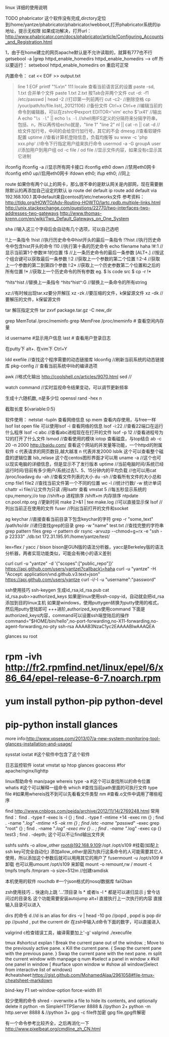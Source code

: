 linux 详细的使用说明

TODO
phabricator 这个软件没有完成,dirctory定位到/home/yantze/phabricator/phabricator/webboot,打开phabricator系统的ip地址，提示无权限
如果成功解决，打开url：http://www.phabricator.com/docs/phabricator/article/Configuring_Accounts_and_Registration.html

1，由于在home建立的网页apache默认是不允许读取的，就算有777也不行
getsebool -a |grep httpd_enable_homedirs
httpd_enable_homedirs --> off
所以要运行：
setsebool httpd_enable_homedirs on
重启可正常

内置命令：
cat << EOF >> output.txt
> line 1
> EOF
printf "%x\n" 111
locale 查看当前语言区的设置
paste -sd, 1.txt 合并单个文件
paste 1.txt 2.txt 按Tab合并两个文件
cut -d: -f1 /etc/passwd | head -2 //打印第一列前两行
cut -c2- //删除空格
cp /your/path/to/file.list{,.20121106} //备份文件
Ctrl+x Ctrl+e //编辑当前的命令到编辑器，可以在zshrc中export EDITOR='vim'
echo $'\x41'  //输出A
echo "`ls -l`" || echo `ls -l` //shell用IFS定义的分隔符来分隔字符串，包括、n，所以再传给echo就是，"line 1" "line 2"
nl || cat -n || cat -d //给文件加行号，中间的会给空行加行号，其它的不会
dmesg //查看软硬件配置
uptime //查看计算机登陆信息，负载均衡等
su www -c 'php xxx.php' //命令下行指定用户组来执行命令
usermod -a -G groupA user //添加用户到用户组
od -c file / od file //显示文件内容，如果没有c显示其它进制

ifconfig
ifconfig -a //显示所有网卡接口
ifconfig eth0 down //禁用eth0网卡
ifconfig eth0 up//启用eth0网卡
ifdown eth0; ifup eth0; //同上

route
如果你有两个以上的网卡，那么很不幸的是默认网关是内部网，现在需要删除默认的再添加自己设定的默认
ip route del default
ip route add default via 192.168.100.1
其中default来自centos的/etc/networks文件
参考资料：
http://tldp.org/HOWTO/Adv-Routing-HOWTO/lartc.rpdb.multiple-links.html
http://unix.stackexchange.com/questions/22770/two-interfaces-two-addresses-two-gateways
http://www.thomas-krenn.com/en/wiki/Two_Default_Gateways_on_One_System

sha  //输入这三个字母后会自动有几个选项，可以自己选吧

!!上一条指令
!hist //执行历史命令中hist开头的最后一条指令
!?hist //执行历史命令中包含hist开头的命令
!10  //执行第十条的历史命令
echo filename haha !#:1  //显示当前第1个参数!#:1的位置
!$  //上一条历史命令的最后一条参数
[ALT+.]  //按这个组合键可以获取最后一条参数
!:2   //获取上一个参数的第二个位置
!:2-4   //获取上一个参数的第二到第四个参数
!:2*    //获取上一个历史参数第二个位置和之后的所有位置
!*  //获取上一个历史命令的所有参数
eg.
$ ls code src
$ cp -r !*

^hits^hist  //替换上一条指令
^hits^hist^:G  //替换上一条命令的所有string

xz://有时候出现tar.xz要分开解压
xz -zk //要压缩的文件，k保留源文件
xz -dk //要解压的文件，k保留源文件

tar 解压指定文件
tar zxvf package.tar.gz -C new_dir

grep MemTotal /proc/meminfo
grep MemFree /proc/meminfo # 查看空闲内存量

id username  #显示用户信息
last # 查看用户登录日志

在putty下
alt+.
在vim下
Ctrl+Y

ldd exefile //查找这个程序需要的动态链接库
ldconfig //刷新当前系统的动态链接库
pkg-config // 查看当前系统中lib的编译选项

awk  //格式化输出 http://coolshell.cn/articles/9070.html
sed  //

watch command //实时监视命令结果变动，可以调节更新频率

生成十六随机数, n是多少位
openssl rand -hex n

截取长度
${variable:0:5}



软件使用：
netstat -tupln 查看网络信息
sp mem 查看内存使用，与free一样
lsof list open file 可以使用lsof -i 查看网络的信息
lsof -i:22 //查看22端口在运行什么程序
lsof -c abc //查看abc进程现在在打开的文件
lsof -p 12 //查看进程号为12的打开了什么文件
lsmod //查看使用的模块
iotop 查看磁盘，与top结合
ab -c 20 -n 2000 http://baidu.com/ 查看这个网站的并发量等功能，一个httpd的附属软件
c 代表请求的网页数目,越大越准
n 代表并发2000
lsblk 这个可以查看整个磁盘的逻辑位置
lsb_relase 这个在centos图形界面才可以用
uname -a //这个也可以现实电脑的详细信息，但是显示不了发行版本
uptime //当前电脑时间/系统已经运行时间/目前有多少用户/系统过去1、5、15分钟内的平均负载 //也可以用cat /proc/loadavg
du -ah //查看文件列表的大小
du -sh //查看所有文件的大小总和
cmp file1 file2 //查找当前文件第一个不同的位置
wc -l //统计行数/ -w 统计单词
chattr +i file//让文件为只读 /用lsattr 查看
vmstat 5 //每五秒显示系统的cpu,memory,i/o
top //shift+p 进程排序 /shift+m 内存排序
ntpdate cn.pool.ntp.org //更新时间
make 2>&1 | tee make.log //可以直接显示保
lsof //列出当前正在使用的文件
fuser //列出当前打开的文件和socket

ag keychar  //直接查看当前目录下包含keychar的字符
grep -r "some_text" /path/to/dir //递归查找grep的目录
grep -w "name" test.txt  //查找完整的字符串
grep pattern files
grep -r pattern dir
rsync -arvuzp --chmod=g+rx -e "ssh -p 22333" ./db.txt 172.31.195.91:/home/yantze/test/

lex=flex / yacc / bison
bison是GUN版的语法分析器，yacc是Berkeley版的语法分析器，两者实现功能类似，可能会有微小的语义差别


curl
curl -u "yantze" -d '{"scopes":["public_repo"]}' https://api.github.com/users/yantze\?callback\=haha
curl -u "yantze" -H "Accept: application/vnd.github.v3.text+json"  https://api.github.com/users/yantze
curl -i/-I -u "username":"password"



ssh使用技巧
ssh-keygen 生成id_rsa,id_rsa.pub
cat id_rsa.pub>>authorized_keys
如果是linux使用ssh-copy-id，自动就会把id_rsa添加到目的linux主机
如果是windows，使用puttygen转换为putty使用的格式，然后用putty登陆即可
+++进阶,authorized_keys使用command
下面是authorized_keys内容，command可以设置ssh端登陆后的操作
command="$HOME/bin/hello",no-port-forwarding,no-X11-forwarding,no-agent-forwarding,no-pty ssh-rsa AAAAB3NzaC1yc2EAAAABIwAAAQEA


glances
su root
# rpm -ivh http://fr2.rpmfind.net/linux/epel/6/x86_64/epel-release-6-7.noarch.rpm
# yum install python-pip python-devel
# pip-python install glances
more info:http://www.vpsee.com/2013/07/a-new-system-monitoring-tool-glances-installation-and-usage/

sysstat
iostat #这个软件中包含了这个软件

日志监控软件
iostat
vmstat
sp htop
glances
goaccess #for apache/nginx/lighttp

linux帮助命令
man/page
whereis
type -a #这个可以查找所以的命令位置
whatis #这个可以解释一组命令
which #查找当前path里面的可执行文件
type file #如果用whereis找不到可以先看看文件类型
nm  #查看.o文件中调用了哪些程序

find http://www.cnblogs.com/peida/archive/2012/11/14/2769248.html
常用find：
find . -type f -exec ls -l {} \;
find . -type f -mtime +14 -exec rm {} \; 
find . -name "*.log" -mtime +5 -ok rm {} \;
find /etc -name "passwd*" -exec grep "root" {} \;
find . -name "*.log" -exec mv {} .. \;
find . -name "*.log" -exec cp {} test3 \;
find . -depth; 这个可以不让find输出文件夹

sshfs
sshfs -o allow_other root@192.168.9.109:/opt /opt/s109 #挂载(如配上ssh key可完全自动化)
添加allow_other是因为执行这条命令的人可能需要其它人使用，所以添加这个参数后就可以用用其它的用户了
fusermount -u /opt/s109 #卸载
也可以用umount /opt/s109 来卸载
mount -o remount,rw /
mount -t tmpfs tmpfs /tmpram -o size=512m  //创建ramdisk


本机使用的软件
rouchdb #一个json格式的nosql数据库
fail2ban

zsh使用技巧
..  快速向上跳 ‘...’顶目录
ls * 或者ls -l * 都是可以递归显示
j 曾今访问过的目录名 这个功能需要安装autojump
alt+l 直接执行上一次执行的内容
直接输入目录可以进入

dirs 的命令
d  //d is an alias for dirs -v | head -10
po //popd , popd is pop dir
pp //pushd , put the current dir 
在zsh中输入d命令下面的数字，可以直接进入




valgrind c检查错误工具，编译需要加上'-g'
valgrind ./execufile


tmux
#shortcut explan
!           Break the current pane out of the window.
;           Move to the previously active pane.
x           Kill the current pane.
{           Swap the current pane with the previous pane.
}           Swap the current pane with the next pane.
m           split the current window with manpage
q num       #select a panel in window
x           #kill one panel in window
[           #surface upon window
w           #show all window(Select from interactive list of windows)
#cheatsheet:https://gist.github.com/MohamedAlaa/2961058#file-tmux-cheatsheet-markdown

bind-key F1 set-window-option force-width 81

较少使用的命令
shred - overwrite a file to hide its contents, and optionally delete it
python -m SimpleHTTPServer 8888 & //python 2+
python -m http.server 8888 & //python 3+
gpg -c file件加密
gpg file.gpg件解密

有一个命令参考比较齐全，之后再消化一下
http://www.pixelbeat.org/cmdline_zh_CN.html
